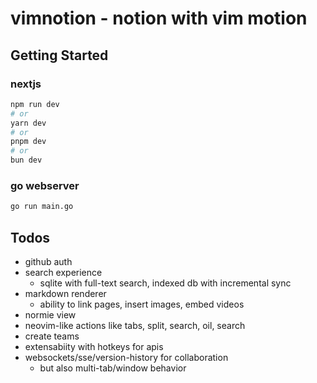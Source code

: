 # vimnotion - notion with vim motion

## Getting Started
### nextjs
```bash
npm run dev
# or
yarn dev
# or
pnpm dev
# or
bun dev
```

### go webserver
```bash
go run main.go
```

## Todos
- github auth
- search experience
  - sqlite with full-text search, indexed db with incremental sync
- markdown renderer
  - ability to link pages, insert images, embed videos
- normie view
- neovim-like actions like tabs, split, search, oil, search
- create teams
- extensabiity with hotkeys for apis
- websockets/sse/version-history for collaboration
  - but also multi-tab/window behavior
